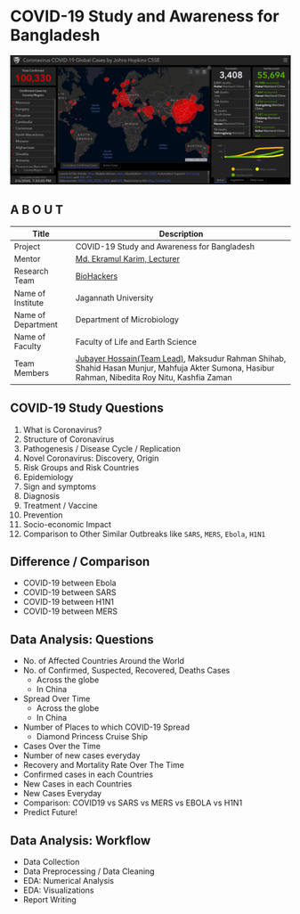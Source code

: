 COVID-19 Study and Awareness for Bangladesh
===========================================
![COVID-19](/img/jhu.png)
## A B O U T 

| Title | Description |
| --- | --- |
| Project | COVID-19 Study and Awareness for Bangladesh|
| Mentor|[Md. Ekramul Karim, Lecturer](https://jnu.ac.bd/profile/portal/web/652)|
| Research Team| [BioHackers](https://www.facebook.com/biocoders/?modal=admin_todo_tour)|
|Name of  Institute| Jagannath University|
| Name of Department| Department of Microbiology|
| Name of Faculty| Faculty of Life and Earth Science|
| Team Members| [Jubayer Hossain(Team Lead)](https://github.com/jubayer-hossain), Maksudur Rahman Shihab, Shahid Hasan Munjur, Mahfuja Akter Sumona, Hasibur Rahman, Nibedita Roy Nitu, Kashfia Zaman|

## COVID-19 Study Questions 
1. What is Coronavirus? 
2. Structure of Coronavirus 
3. Pathogenesis / Disease Cycle / Replication 
4. Novel Coronavirus: Discovery, Origin
5. Risk Groups and Risk Countries 
6. Epidemiology
7. Sign and symptoms 
8. Diagnosis 
9. Treatment / Vaccine 
10. Prevention
11. Socio-economic Impact 
12. Comparison to Other Similar Outbreaks like `SARS`, `MERS`, `Ebola`, `H1N1`

## Difference / Comparison 
- COVID-19 between Ebola
- COVID-19 between SARS
- COVID-19 between H1N1
- COVID-19 between MERS

## Data Analysis: Questions
- No. of Affected Countries Around the World
- No. of Confirmed, Suspected, Recovered, Deaths Cases 
    - Across the globe
    - In China 
- Spread Over Time
    - Across the globe
    - In China 
- Number of Places to which COVID-19 Spread 
    - Diamond Princess Cruise Ship
- Cases Over the Time
- Number of new cases everyday
- Recovery and Mortality Rate Over The Time
- Confirmed cases in each Countries 
- New Cases in each Countries 
- New Cases Everyday
- Comparison: COVID19 vs SARS vs MERS vs EBOLA vs H1N1
- Predict Future!

## Data Analysis: Workflow 
- Data Collection
- Data Preprocessing / Data Cleaning 
- EDA: Numerical Analysis 
- EDA: Visualizations 
- Report Writing  